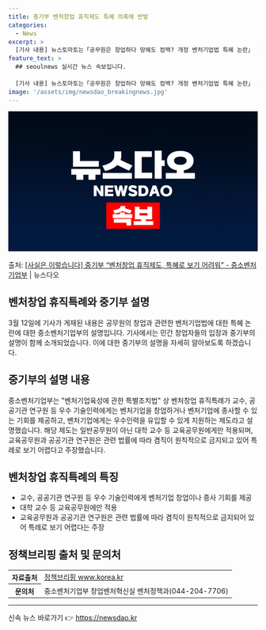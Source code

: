 ```yaml
---
title: 중기부 벤처창업 휴직제도 특혜 의혹에 반발
categories:
  - News
excerpt: >
  [기사 내용] 뉴스토마토는「공무원은 창업하다 망해도 컴백? 개정 벤처기업법 특혜 논란」 제하의 기사를 게재 …
feature_text: >
  ## seoulnews 실시간 뉴스 속보입니다.

  [기사 내용] 뉴스토마토는「공무원은 창업하다 망해도 컴백? 개정 벤처기업법 특혜 논란」 제하의 기사를 게재 …
image: '/assets/img/newsdao_breakingnews.jpg'
---
```


![뉴스다오 속보](/assets/img/newsdao_breakingnews.jpg)

<p>출처: <a href="https://newsdao.kr/3346" rel="dofollow">[사실은 이렇습니다] 중기부 “벤처창업 휴직제도, 특혜로 보기 어려워” - 중소벤처기업부</a> | 뉴스다오</p>

<h2 data-ke-size="size26">벤처창업 휴직특례와 중기부 설명</h2>
<p data-ke-size="size16">3월 12일에 기사가 게재된 내용은 공무원의 창업과 관련한 벤처기업법에 대한 특혜 논란에 대한 중소벤처기업부의 설명입니다. 기사에서는 민간 창업자들의 입장과 중기부의 설명이 함께 소개되었습니다. 이에 대한 중기부의 설명을 자세히 알아보도록 하겠습니다.</p>

<h2 data-ke-size="size26">중기부의 설명 내용</h2>
<p data-ke-size="size16">중소벤처기업부는 "벤처기업육성에 관한 특별조치법" 상 벤처창업 휴직특례가 교수, 공공기관 연구원 등 우수 기술인력에게는 벤처기업을 창업하거나 벤처기업에 종사할 수 있는 기회를 제공하고, 벤처기업에게는 우수인력을 유입할 수 있게 지원하는 제도라고 설명했습니다. 해당 제도는 일반공무원이 아닌 대학 교수 등 교육공무원에게만 적용되며, 교육공무원과 공공기관 연구원은 관련 법률에 따라 겸직이 원칙적으로 금지되고 있어 특례로 보기 어렵다고 주장했습니다.</p>

<h2 data-ke-size="size26">벤처창업 휴직특례의 특징</h2>
<ul>
  <li>교수, 공공기관 연구원 등 우수 기술인력에게 벤처기업 창업이나 종사 기회를 제공</li>
  <li>대학 교수 등 교육공무원에만 적용</li>
  <li>교육공무원과 공공기관 연구원은 관련 법률에 따라 겸직이 원칙적으로 금지되어 있어 특례로 보기 어렵다는 주장</li>
</ul>

<h2 data-ke-size="size26">정책브리핑 출처 및 문의처</h2>
<table>
  <tr>
    <th><b>자료출처</b></th>
    <td><a href="https://newsdao.kr/3346">정책브리핑 www.korea.kr</a></td>
  </tr>
  <tr>
    <th><b>문의처</b></th>
    <td>중소벤처기업부 창업벤처혁신실 벤처정책과(044-204-7706)</td>
  </tr>
</table>
<p data-ke-size="size16"></p>
<hr> 

신속 뉴스 바로가기 👉 <a href="https://newsdao.kr" rel="dofollow">https://newsdao.kr</a>


